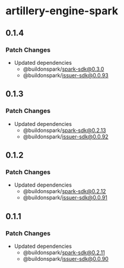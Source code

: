 # artillery-engine-spark

## 0.1.4

### Patch Changes

- Updated dependencies
  - @buildonspark/spark-sdk@0.3.0
  - @buildonspark/issuer-sdk@0.0.93

## 0.1.3

### Patch Changes

- Updated dependencies
  - @buildonspark/spark-sdk@0.2.13
  - @buildonspark/issuer-sdk@0.0.92

## 0.1.2

### Patch Changes

- Updated dependencies
  - @buildonspark/spark-sdk@0.2.12
  - @buildonspark/issuer-sdk@0.0.91

## 0.1.1

### Patch Changes

- Updated dependencies
  - @buildonspark/spark-sdk@0.2.11
  - @buildonspark/issuer-sdk@0.0.90
